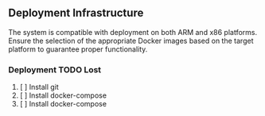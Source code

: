 ## Deployment Infrastructure

The system is compatible with deployment on both ARM and x86 platforms. Ensure the selection of the appropriate Docker images based on the target platform to guarantee proper functionality.


### Deployment TODO Lost

1. [ ] Install git
2. [ ] Install docker-compose
3. [ ] Install docker-compose

